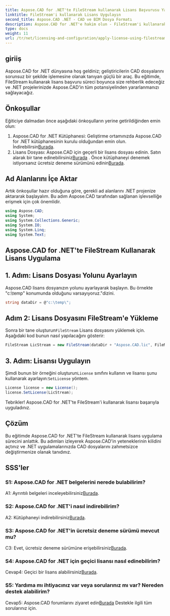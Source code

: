 ```yaml
---
title: Aspose.CAD for .NET'te FileStream kullanarak Lisans Başvurusu Yapın
linktitle: FileStream'i kullanarak Lisans Uygulayın
second_title: Aspose.CAD .NET - CAD ve BIM Dosya Formatı
description: Aspose.CAD for .NET'e hakim olun - FileStream'i kullanarak lisansları sorunsuz bir şekilde uygulayın. Adım adım kılavuzu keşfedin ve potansiyelin kilidini açın. Şimdi İndirin!
type: docs
weight: 11
url: /tr/net/licensing-and-configuration/apply-license-using-filestream/
---
```

## giriiş

Aspose.CAD for .NET dünyasına hoş geldiniz; geliştiricilerin CAD dosyalarını sorunsuz bir şekilde işlemesine olanak tanıyan güçlü bir araç. Bu eğitimde, FileStream kullanarak lisans başvuru süreci boyunca size rehberlik edeceğiz ve .NET projelerinizde Aspose.CAD'in tüm potansiyelinden yararlanmanızı sağlayacağız.

## Önkoşullar

Eğiticiye dalmadan önce aşağıdaki önkoşulların yerine getirildiğinden emin olun:
1.  Aspose.CAD for .NET Kütüphanesi: Geliştirme ortamınızda Aspose.CAD for .NET kütüphanesinin kurulu olduğundan emin olun. İndirebilirsin[Burada](https://releases.aspose.com/cad/net/).
2.  Lisans Dosyası: Aspose.CAD için geçerli bir lisans dosyası edinin. Satın alarak bir tane edinebilirsiniz[Burada](https://purchase.aspose.com/buy) . Önce kütüphaneyi denemek istiyorsanız ücretsiz deneme sürümünü edinin[Burada](https://releases.aspose.com/).

## Ad Alanlarını İçe Aktar

Artık önkoşullar hazır olduğuna göre, gerekli ad alanlarını .NET projenize aktararak başlayalım. Bu adım Aspose.CAD tarafından sağlanan işlevselliğe erişmek için çok önemlidir.
```csharp
using Aspose.CAD;
using System;
using System.Collections.Generic;
using System.IO;
using System.Linq;
using System.Text;
```

## Aspose.CAD for .NET'te FileStream Kullanarak Lisans Uygulama

## 1. Adım: Lisans Dosyası Yolunu Ayarlayın

Aspose.CAD lisans dosyanızın yolunu ayarlayarak başlayın. Bu örnekte "c:\temp" konumunda olduğunu varsayıyoruz.\"dizini.
```csharp
string dataDir = @"c:\temp\";
```

## Adım 2: Lisans Dosyasını FileStream'e Yükleme

 Sonra bir tane oluşturun`FileStream` Lisans dosyasını yüklemek için. Aşağıdaki kod bunun nasıl yapılacağını gösterir:
```csharp
FileStream LicStream = new FileStream(dataDir + "Aspose.CAD.lic", FileMode.Open);
```

## 3. Adım: Lisansı Uygulayın

 Şimdi bunun bir örneğini oluşturun`License` sınıfını kullanın ve lisansı şunu kullanarak ayarlayın:`SetLicense` yöntem.
```csharp
License license = new License();
license.SetLicense(LicStream);
```

Tebrikler! Aspose.CAD for .NET'te FileStream'i kullanarak lisansı başarıyla uyguladınız.

## Çözüm

Bu eğitimde Aspose.CAD for .NET'te FileStream kullanarak lisans uygulama sürecini anlattık. Bu adımları izleyerek Aspose.CAD'in yeteneklerinin kilidini açtınız ve .NET uygulamalarınızda CAD dosyalarını zahmetsizce değiştirmenize olanak tanıdınız.

## SSS'ler

### S1: Aspose.CAD for .NET belgelerini nerede bulabilirim?

 A1: Ayrıntılı belgeleri inceleyebilirsiniz[Burada](https://reference.aspose.com/cad/net/).

### S2: Aspose.CAD for .NET'i nasıl indirebilirim?

 A2: Kütüphaneyi indirebilirsiniz[Burada](https://releases.aspose.com/cad/net/).

### S3: Aspose.CAD for .NET'in ücretsiz deneme sürümü mevcut mu?

 C3: Evet, ücretsiz deneme sürümüne erişebilirsiniz[Burada](https://releases.aspose.com/).

### S4: Aspose.CAD for .NET için geçici lisansı nasıl edinebilirim?

 Cevap4: Geçici bir lisans alabilirsiniz[Burada](https://purchase.aspose.com/temporary-license/).

### S5: Yardıma mı ihtiyacınız var veya sorularınız mı var? Nereden destek alabilirim?

 Cevap5: Aspose.CAD forumlarını ziyaret edin[Burada](https://forum.aspose.com/c/cad/19) Destekle ilgili tüm sorularınız için.